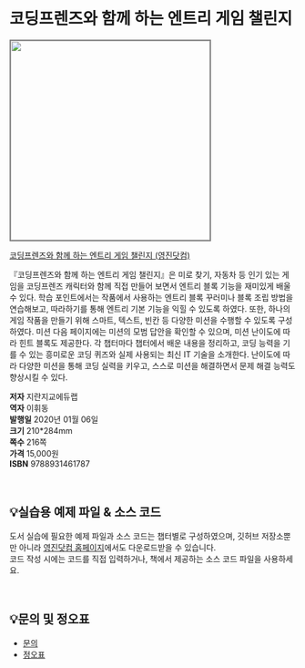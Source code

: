 # 코딩프렌즈와 함께 하는 엔트리 게임 챌린지

<img src="https://www.youngjin.com/images/book_cover/9788931461787.jpg" height="350px" style="border: 2px solid grey;">

[코딩프렌즈와 함께 하는 엔트리 게임 챌린지
 (영진닷컴)](https://blog.naver.com/ydot/221721748729)

『코딩프렌즈와 함께 하는 엔트리 게임 챌린지』은 미로 찾기, 자동차 등 인기 있는 게임을 코딩프렌즈 캐릭터와 함께 직접 만들어 보면서 엔트리 블록 기능을 재미있게 배울 수 있다. 학습 포인트에서는 작품에서 사용하는 엔트리 블록 꾸러미나 블록 조립 방법을 연습해보고, 따라하기를 통해 엔트리 기본 기능을 익힐 수 있도록 하였다. 또한, 하나의 게임 작품을 만들기 위해 스마트, 텍스트, 빈칸 등 다양한 미션을 수행할 수 있도록 구성하였다. 미션 다음 페이지에는 미션의 모범 답안을 확인할 수 있으며, 미션 난이도에 따라 힌트 블록도 제공한다. 각 챕터마다 챕터에서 배운 내용을 정리하고, 코딩 능력을 기를 수 있는 흥미로운 코딩 퀴즈와 실제 사용되는 최신 IT 기술을 소개한다. 난이도에 따라 다양한 미션을 통해 코딩 실력을 키우고, 스스로 미션을 해결하면서 문제 해결 능력도 향상시킬 수 있다.


**저자** 지란지교에듀랩  
**역자** 이휘동  
**발행일** 2020년 01월 06일  
**크기** 210*284mm   
**쪽수** 216쪽  
**가격** 15,000원  
**ISBN** 9788931461787  
 
<br>

## 💡실습용 예제 파일 & 소스 코드
도서 실습에 필요한 예제 파일과 소스 코드는 챕터별로 구성하였으며, 깃허브 저장소뿐만 아니라 [영진닷컴 홈페이지](https://www.youngjin.com/reader/pds/pds.asp)에서도 다운로드받을 수 있습니다.  
코드 작성 시에는 코드를 직접 입력하거나, 책에서 제공하는 소스 코드 파일을 사용하세요.
 
<br>

## 💡문의 및 정오표
- [문의](mailto:Support@youngjin.com)
- [정오표](https://www.youngjin.com/Artyboard/mboard.asp?strBoardID=errata)
